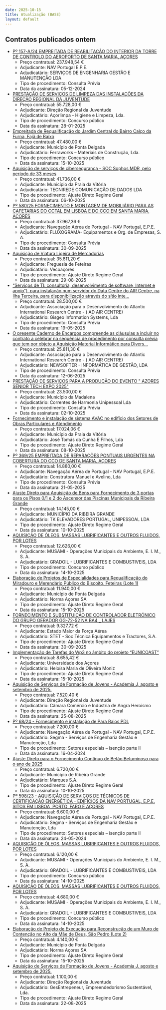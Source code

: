 ```yaml
---
date: 2025-10-15
title: Atualização (BASE)
layout: default
---
```

## Contratos publicados ontem

* [Pº 157-A/24 EMPREITADA DE REABILITAÇÃO DO INTERIOR DA TORRE DE CONTROLO DO AEROPORTO DE SANTA MARIA, AÇORES](https://www.base.gov.pt/Base4/pt/detalhe/?type=contratos&id=11793063)
  * Preço contratual: 237.948,54 €
  * Adjudicante: NAV Portugal E.P.E.
  * Adjudicatário: SERVIÇOS DE ENGENHARIA GESTÃO E MANUTENÇÃO LDA
  * Tipo de procedimento: Consulta Prévia
  * Data da assinatura: 05-12-2024
* [PRESTAÇÃO DE SERVIÇOS DE LIMPEZA DAS INSTALAÇÕES DA DIREÇÃO REGIONAL DA JUVENTUDE](https://www.base.gov.pt/Base4/pt/detalhe/?type=contratos&id=11793435)
  * Preço contratual: 55.728,00 €
  * Adjudicante: Direção Regional da Juventude
  * Adjudicatário: Açorlimpa - Higiene e Limpeza, Lda.
  * Tipo de procedimento: Concurso público
  * Data da assinatura: 28-01-2025
* [Empreitada de Requalificação do Jardim Central do Bairro Calço da Furna, Fajã de Baixo](https://www.base.gov.pt/Base4/pt/detalhe/?type=contratos&id=11792686)
  * Preço contratual: 47.480,00 €
  * Adjudicante: Município de Ponta Delgada
  * Adjudicatário: Ferraworks – Materiais de Construção, Lda.
  * Tipo de procedimento: Concurso público
  * Data da assinatura: 15-10-2025
* [Aquisição de serviços de cibersegurança - SOC Sophos MDR, pelo período de 33 meses](https://www.base.gov.pt/Base4/pt/detalhe/?type=contratos&id=11793130)
  * Preço contratual: 41.736,00 €
  * Adjudicante: Município da Praia da Vitória
  * Adjudicatário: TECNIREDE COMUNICAÇÃO DE DADOS LDA
  * Tipo de procedimento: Ajuste Direto Regime Geral
  * Data da assinatura: 06-10-2025
* [Pº 580/25 FORNECIMENTO E MONTAGEM DE MOBILIÁRIO PARA AS CAFETARIAS DO CCTAL EM LISBOA E DO CCO EM SANTA MARIA, AÇORES](https://www.base.gov.pt/Base4/pt/detalhe/?type=contratos&id=11793490)
  * Preço contratual: 37.967,36 €
  * Adjudicante: Navegação Aérea de Portugal - NAV Portugal, E.P.E.
  * Adjudicatário: FLUXOGRAMA- Equipamentos e Org. de Empresas, S. A.
  * Tipo de procedimento: Consulta Prévia
  * Data da assinatura: 30-09-2025
* [Aquisição de Viatura Ligeira de Mercadorias](https://www.base.gov.pt/Base4/pt/detalhe/?type=contratos&id=11793283)
  * Preço contratual: 35.811,20 €
  * Adjudicante: Freguesia de Feteiras
  * Adjudicatário: Vecoaçores
  * Tipo de procedimento: Ajuste Direto Regime Geral
  * Data da assinatura: 29-08-2025
* [“Serviços de TI: consultoria, desenvolvimento de software, Internet e apoio”), para instalação num servidor do Data Centre do AIR Centre, na Ilha Terceira, para disponibilização através do sítio inte...](https://www.base.gov.pt/Base4/pt/detalhe/?type=contratos&id=11794835)
  * Preço contratual: 28.500,00 €
  * Adjudicante: Associação para o Desenvolvimento do Atlantic International Research Centre - ( AD AIR CENTRE)
  * Adjudicatário: Gisgeo Information Systems, Lda
  * Tipo de procedimento: Consulta Prévia
  * Data da assinatura: 19-05-2025
* [O presente Caderno de Encargos compreende as cláusulas a incluir no contrato a celebrar na sequência de procedimento por consulta prévia que tem por objeto a Aquisição Material Informático para Divers...](https://www.base.gov.pt/Base4/pt/detalhe/?type=contratos&id=11795176)
  * Preço contratual: 25.811,30 €
  * Adjudicante: Associação para o Desenvolvimento do Atlantic International Research Centre - ( AD AIR CENTRE)
  * Adjudicatário: NEWSOFTER - INFORMÁTICA DE GESTÃO, LDA
  * Tipo de procedimento: Consulta Prévia
  * Data da assinatura: 12-06-2025
* [PRESTAÇÃO DE SERVIÇOS PARA A PRODUÇÃO DO EVENTO " AZORES SENIOR TECH EXPO 2025"](https://www.base.gov.pt/Base4/pt/detalhe/?type=contratos&id=11792957)
  * Preço contratual: 23.500,00 €
  * Adjudicante: Município da Madalena
  * Adjudicatário: Correntes de Harmonia Unipessoal Lda
  * Tipo de procedimento: Consulta Prévia
  * Data da assinatura: 02-10-2025
* [Fornecimento e instalação de sistema AVAC no edifício dos Setores de Obras Particulares e Atendimento](https://www.base.gov.pt/Base4/pt/detalhe/?type=contratos&id=11793503)
  * Preço contratual: 17.024,06 €
  * Adjudicante: Município da Praia da Vitória
  * Adjudicatário: José Tomás da Cunha E Filhos, Lda
  * Tipo de procedimento: Ajuste Direto Regime Geral
  * Data da assinatura: 08-10-2025
* [Pº 369/25 EMPREITADA DE REPARAÇÕES PONTUAIS URGENTES NA COBERTURA DO CCO DE SANTA MARIA, AÇORES](https://www.base.gov.pt/Base4/pt/detalhe/?type=contratos&id=11793133)
  * Preço contratual: 14.880,00 €
  * Adjudicante: Navegação Aérea de Portugal - NAV Portugal, E.P.E.
  * Adjudicatário: Construtora Manuel e Avelino, Lda 
  * Tipo de procedimento: Consulta Prévia
  * Data da assinatura: 21-05-2025
* [Ajuste Direto para Aquisição de Bens para Fornecimento de 3 portas para os Pisos 0/1 e 2 do Ascensor das Piscinas Municipais da Ribeira Grande](https://www.base.gov.pt/Base4/pt/detalhe/?type=contratos&id=11791680)
  * Preço contratual: 14.145,00 €
  * Adjudicante: MUNICÍPIO DA RIBEIRA GRANDE
  * Adjudicatário: TK ELEVADORES PORTUGAL, UNIPESSOAL LDA
  * Tipo de procedimento: Ajuste Direto Regime Geral
  * Data da assinatura: 10-10-2025
* [AQUISIÇÃO DE ÓLEOS, MASSAS LUBRIFICANTES E OUTROS FLUIDOS, POR LOTES](https://www.base.gov.pt/Base4/pt/detalhe/?type=contratos&id=11791185)
  * Preço contratual: 12.626,00 €
  * Adjudicante: MUSAMI - Operações Municipais do Ambiente, E. I. M., S. A.
  * Adjudicatário: GRADOIL - LUBRIFICANTES E COMBUSTIVEIS, LDA
  * Tipo de procedimento: Concurso público
  * Data da assinatura: 14-10-2025
* [Elaboração de Projetos de Especialidades para Requalificação do Miradouro e Merendário Público do Biscoito, Feteiras (Lote 1)](https://www.base.gov.pt/Base4/pt/detalhe/?type=contratos&id=11794397)
  * Preço contratual: 11.940,00 €
  * Adjudicante: Município de Ponta Delgada
  * Adjudicatário: Norma Açores SA
  * Tipo de procedimento: Ajuste Direto Regime Geral
  * Data da assinatura: 15-10-2025
* [FORNECIMENTO E SUBSTITUIÇÃO DE CONTROLADOR ELETRÓNICO DO GRUPO GERADOR GG-72-52 NA BA4 _ LAJES](https://www.base.gov.pt/Base4/pt/detalhe/?type=contratos&id=11793826)
  * Preço contratual: 9.327,72 €
  * Adjudicante: Estado Maior da Força Aérea
  * Adjudicatário: STET - Soc Técnica Equipamentos e Tractores, S.A.
  * Tipo de procedimento: Ajuste Direto Regime Geral
  * Data da assinatura: 30-09-2025
* [Implementação de Tarefas do Wp3 no âmbito do projeto “EUNICOAST”](https://www.base.gov.pt/Base4/pt/detalhe/?type=contratos&id=11792066)
  * Preço contratual: 8.655,42 €
  * Adjudicante: Universidade dos Açores
  * Adjudicatário: Heloísa Maria de Oliveira Moniz
  * Tipo de procedimento: Ajuste Direto Regime Geral
  * Data da assinatura: 15-10-2025
* [Aquisição de Serviços de Formação de Jovens - Academia J, agosto e setembro de 2025.](https://www.base.gov.pt/Base4/pt/detalhe/?type=contratos&id=11793300)
  * Preço contratual: 7.520,40 €
  * Adjudicante: Direção Regional da Juventude
  * Adjudicatário: Câmara Comércio e Indústria de Angra Heroismo
  * Tipo de procedimento: Ajuste Direto Regime Geral
  * Data da assinatura: 25-08-2025
* [Pº 68/24 - Fornecimento e instalação de Para Raios PDL](https://www.base.gov.pt/Base4/pt/detalhe/?type=contratos&id=11792277)
  * Preço contratual: 7.200,00 €
  * Adjudicante: Navegação Aérea de Portugal - NAV Portugal, E.P.E.
  * Adjudicatário: Segma - Serviços de Engenharia Gestão e Manutenção, Lda
  * Tipo de procedimento: Setores especiais – isenção parte II
  * Data da assinatura: 16-04-2024
* [Ajuste Direto para o Fornecimento Contínuo de Betão Betuminoso para o ano de 2025](https://www.base.gov.pt/Base4/pt/detalhe/?type=contratos&id=11792371)
  * Preço contratual: 6.720,00 €
  * Adjudicante: Município de Ribeira Grande
  * Adjudicatário: Marques S.A.
  * Tipo de procedimento: Ajuste Direto Regime Geral
  * Data da assinatura: 10-10-2025
* [Pº 598/23 - AQUISIÇÃO DE SERVIÇOS DE TÉCNICOS DE CERTIFICAÇÃO ENERGÉTICA - EDIFÍCIOS DA NAV PORTUGAL, E.P.E. SITOS EM LISBOA, PORTO, FARO E AÇORES](https://www.base.gov.pt/Base4/pt/detalhe/?type=contratos&id=11792728)
  * Preço contratual: 6.600,00 €
  * Adjudicante: Navegação Aérea de Portugal - NAV Portugal, E.P.E.
  * Adjudicatário: Segma - Serviços de Engenharia Gestão e Manutenção, Lda
  * Tipo de procedimento: Setores especiais – isenção parte II
  * Data da assinatura: 24-05-2024
* [AQUISIÇÃO DE ÓLEOS, MASSAS LUBRIFICANTES E OUTROS FLUIDOS, POR LOTES](https://www.base.gov.pt/Base4/pt/detalhe/?type=contratos&id=11791755)
  * Preço contratual: 6.120,00 €
  * Adjudicante: MUSAMI - Operações Municipais do Ambiente, E. I. M., S. A.
  * Adjudicatário: GRADOIL - LUBRIFICANTES E COMBUSTIVEIS, LDA
  * Tipo de procedimento: Concurso público
  * Data da assinatura: 14-10-2025
* [AQUISIÇÃO DE ÓLEOS, MASSAS LUBRIFICANTES E OUTROS FLUIDOS, POR LOTES](https://www.base.gov.pt/Base4/pt/detalhe/?type=contratos&id=11791855)
  * Preço contratual: 4.680,00 €
  * Adjudicante: MUSAMI - Operações Municipais do Ambiente, E. I. M., S. A.
  * Adjudicatário: GRADOIL - LUBRIFICANTES E COMBUSTIVEIS, LDA
  * Tipo de procedimento: Concurso público
  * Data da assinatura: 14-10-2025
* [Elaboração de Projeto de Execução para Reconstrução de um Muro de Contenção no Alto da Mãe de Deus, São Pedro (Lote 2)](https://www.base.gov.pt/Base4/pt/detalhe/?type=contratos&id=11794439)
  * Preço contratual: 4.140,00 €
  * Adjudicante: Município de Ponta Delgada
  * Adjudicatário: Norma Açores SA
  * Tipo de procedimento: Ajuste Direto Regime Geral
  * Data da assinatura: 15-10-2025
* [Aquisição de Serviços de Formação de Jovens - Academia J, agosto e setembro de 2025.](https://www.base.gov.pt/Base4/pt/detalhe/?type=contratos&id=11793334)
  * Preço contratual: 1.100,00 €
  * Adjudicante: Direção Regional da Juventude
  * Adjudicatário: GesEntrepeneur, Empreendedorismo Sustentável, Lda.
  * Tipo de procedimento: Ajuste Direto Regime Geral
  * Data da assinatura: 22-08-2025

